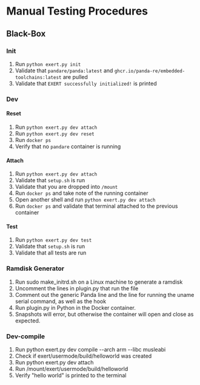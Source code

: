 # Manual Testing Procedures

## Black-Box

### Init
1. Run `python exert.py init`
2. Validate that `pandare/panda:latest` and `ghcr.io/panda-re/embedded-toolchains:latest` are pulled
3. Validate that `EXERT successfully initialized!` is printed

### Dev

#### Reset
1. Run `python exert.py dev attach`
2. Run `python exert.py dev reset`
3. Run `docker ps`
4. Verify that no `pandare` container is running

#### Attach
1. Run `python exert.py dev attach`
2. Validate that `setup.sh` is run
3. Validate that you are dropped into `/mount`
4. Run `docker ps` and take note of the running container
5. Open another shell and run `python exert.py dev attach`
6. Run `docker ps` and validate that terminal attached to the previous container

#### Test
1. Run `python exert.py dev test`
2. Validate that `setup.sh` is run
3. Validate that all tests are run

### Ramdisk Generator
1. Run sudo make_initrd.sh on a Linux machine to generate a ramdisk
2. Uncomment the lines in plugin.py that run the file
3. Comment out the generic Panda line and the line for running the uname serial command, as well as the hook
4. Run plugin.py in Python in the Docker container.
5. Snapshots will error, but otherwise the container will open and close as expected.

### Dev-compile
1. Run python exert.py dev compile --arch arm --libc musleabi
2. Check if exert/usermode/build/helloworld was created
3. Run python exert.py dev attach
4. Run /mount/exert/usermode/build/helloworld
5. Verify "hello world" is printed to the terminal